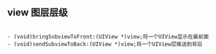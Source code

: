 ## view 图层层级

````siwft

- (void)bringSubviewToFront:(UIView *)view;将一个UIView显示在最前面
- (void)sendSubviewToBack:(UIView *)view;将一个UIView层推送到背后

````
